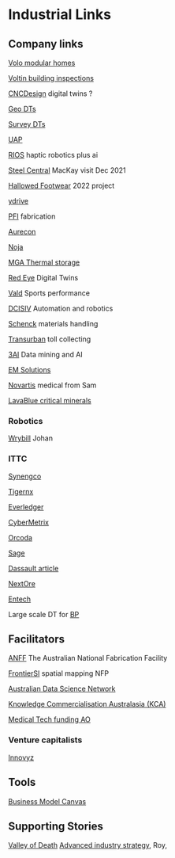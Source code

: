 # Industrial Links
<!-- Industrial contracts -->

## Company links
[Volo modular homes](http://www.volomodular.com.au/residential-modular-home/)

[Voltin building inspections](https://www.voltin.com.au/voltin-about-us/)

[CNCDesign](https://www.cncdesign.com.au/) digital twins ?

[Geo DTs](https://www.aamgroup.com/)

[Survey DTs](https://www.fugro.com/)

[UAP](https://cooperativeresearch.org.au/robot-artist-with-eyes-delivers-international-growth-for-aussie-company-and-creates-new-jobs-for-humans/)

[RIOS](https://www.rios.ai/) haptic robotics plus ai

[Steel Central](https://www.steelcentral.com.au/) MacKay visit Dec 2021

[Hallowed Footwear](https://hallowedfootwear.com.au/) 2022 project

[ydrive](http://ydrive.me/)

[PFI](https://www.pfi.com.au/) fabrication

[Aurecon](https://www.aurecongroup.com/)

[Noja](https://www.nojapower.com.au/)

[MGA Thermal storage](https://www.mgathermalstorage.com/about)

[Red Eye](https://www.redeye.co/) Digital Twins

[Vald](https://vald.com/#:~:text=VALD%20was%20established%20in%20January,%2C%20the%20NordBord%2C%20was%20conceived.) Sports performance 

[DCISIV](https://dcisiv.com.au/) Automation and robotics

[Schenck](https://www.schenckprocess.com/contact-support/office-contacts) materials handling

[Transurban](https://www.transurban.com/news/bridge-fun-run-raises-over-one-million) toll collecting 

[3AI](https://intersect.org.au/analytics/) Data mining and AI

[EM Solutions](https://www.emsolutions.com.au/)

[Novartis](https://www.novartis.com/) medical from Sam 

[LavaBlue critical minerals](http://www.lavablue.com.au/)

### Robotics

[Wrybill](https://www.wrybillrobotics.com/) Johan

### ITTC
[Synengco](https://synengco.com/)

[Tigernx](https://www.tigernix.com/about-us)

[Everledger](https://everledger.io/resources/)

[CyberMetrix](https://cybermetrix.com.au/about_cybermetrix.html)

[Orcoda](https://orcoda.com/)

[Sage](https://www.sageautomation.com/)

[Dassault article ](https://www.forbes.com/sites/dassaultsystemes/2022/08/08/6-ways-contextual-data-can-drive-informed-decision-making-in-manufacturing/?sh=5797f82f47b7)

[NextOre](https://nextore.com.au/our-company/)

[Entech](https://entechelectronics.com.au/)

Large scale DT for [BP](https://discover.aveva.com/nurture-eatdt/video-aveva-digital-twin-delivers-transformational-value-to-bp)

## Facilitators
[ANFF](https://www.anff.org.au/) The Australian National Fabrication Facility

[FrontierSI](https://frontiersi.com.au/) spatial mapping NFP

[Australian Data Science Network](https://www.australiandatascience.net/)

[Knowledge Commercialisation Australasia (KCA)](https://techtransfer.org.au/about/)

[Medical Tech funding AO](https://www.aofoundation.org/who-we-are)

### Venture capitalists
[Innovyz](https://www.innovyz.com/australia)

## Tools
[Business Model Canvas](https://miro.com/app/board/o9J_l_ZGBKg=/?utm_campaign=Free%20Tools%20Download&utm_medium=email&_hsmi=135218566&_hsenc=p2ANqtz--H0vvrTVRYjtkhRYr98oUCnF0RVJWbmTTOSacHTUznCe60B8-a1ic4SC_B5J9RXinJc9H1pYux5fP3Kg6QxwcfJSsVH9BKMq93CviMKyr0CaMvvms&utm_content=135218566&utm_source=hs_automation)

## Supporting Stories
[Valley of Death](https://eig.org/dueling-theories-of-innovation/)
[Advanced industry strategy](https://www.innovationaus.com/can-australia-catch-up-in-the-race-for-advanced-industries/), Roy, 

